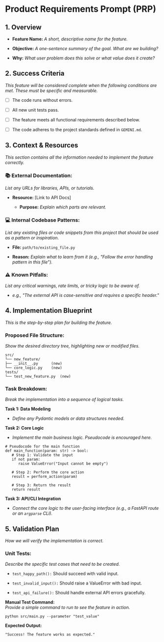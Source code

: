 # Product Requirements Prompt (PRP)
## 1. Overview
- **Feature Name:** _A short, descriptive name for the feature._

- **Objective:** _A one-sentence summary of the goal. What are we building?_

- **Why:** _What user problem does this solve or what value does it create?_

## 2. Success Criteria
_This feature will be considered complete when the following conditions are met. These must be specific and measurable._

- [ ] The code runs without errors.

- [ ] All new unit tests pass.

- [ ] The feature meets all functional requirements described below.

- [ ] The code adheres to the project standards defined in `GEMINI.md`.

## 3. Context & Resources
_This section contains all the information needed to implement the feature correctly._

### 📚 External Documentation:
_List any URLs for libraries, APIs, or tutorials._

- **Resource:** [Link to API Docs]

   - **Purpose:** _Explain which parts are relevant._

### 💻 Internal Codebase Patterns:
_List any existing files or code snippets from this project that should be used as a pattern or inspiration._

- **File:** `path/to/existing_file.py`

 - **Reason:** _Explain what to learn from it (e.g., "Follow the error handling pattern in this file")._

### ⚠️ Known Pitfalls:
_List any critical warnings, rate limits, or tricky logic to be aware of._

- _e.g., "The external API is case-sensitive and requires a specific header."_

## 4. Implementation Blueprint
_This is the step-by-step plan for building the feature._

### Proposed File Structure:
_Show the desired directory tree, highlighting new or modified files._

```
src/
└── new_feature/
├── __init__.py      (new)
└── core_logic.py    (new)
tests/
└── test_new_feature.py  (new)
```

### Task Breakdown:
_Break the implementation into a sequence of logical tasks._

**Task 1: Data Modeling**

- _Define any Pydantic models or data structures needed._

**Task 2: Core Logic**

- _Implement the main business logic. Pseudocode is encouraged here._
```
# Pseudocode for the main function
def main_function(param: str) -> bool:
   # Step 1: Validate the input
   if not param:
      raise ValueError("Input cannot be empty")

   # Step 2: Perform the core action
   result = perform_action(param)

   # Step 3: Return the result
   return result
```
**Task 3: API/CLI Integration**

- _Connect the core logic to the user-facing interface (e.g., a FastAPI route or an `argparse` CLI)._

## 5. Validation Plan
_How we will verify the implementation is correct._

### Unit Tests:
_Describe the specific test cases that need to be created._

- `test_happy_path():` Should succeed with valid input.

- `test_invalid_input():` Should raise a ValueError with bad input.

- `test_api_failure():` Should handle external API errors gracefully.

**Manual Test Command:**  
_Provide a simple command to run to see the feature in action._
```
python src/main.py --parameter "test_value"
```
**Expected Output:**
```
"Success! The feature works as expected."
```
